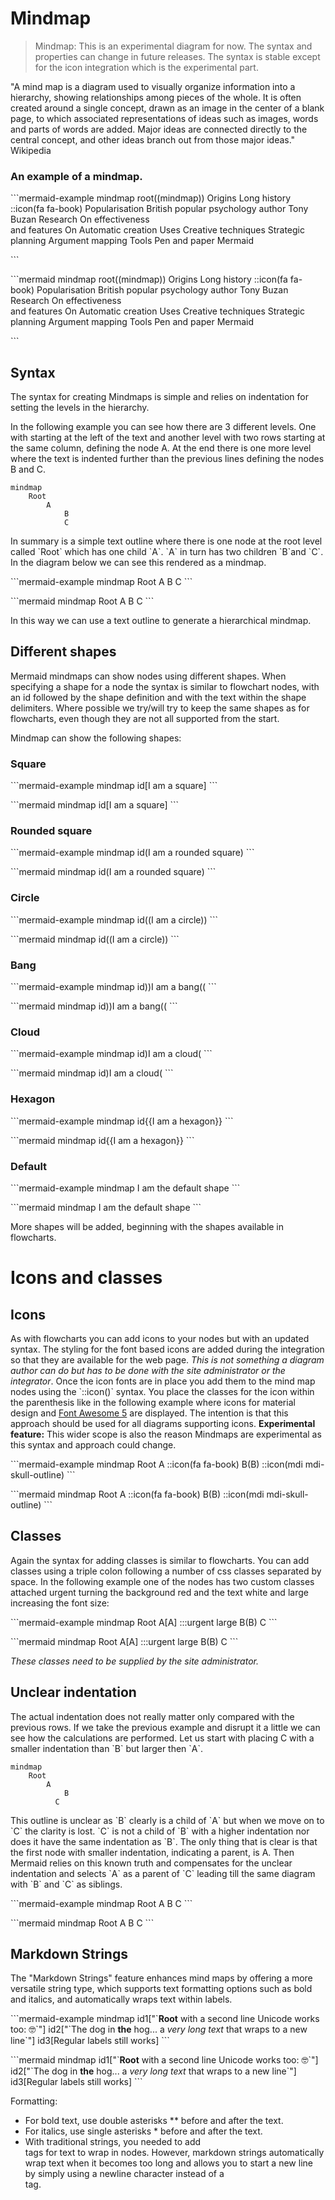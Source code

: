 # Mindmap

> Mindmap: This is an experimental diagram for now. The syntax and properties can change in future releases. The syntax is stable except for the icon integration which is the experimental part.

"A mind map is a diagram used to visually organize information into a hierarchy, showing relationships among pieces of the whole. It is often created around a single concept, drawn as an image in the center of a blank page, to which associated representations of ideas such as images, words and parts of words are added. Major ideas are connected directly to the central concept, and other ideas branch out from those major ideas." Wikipedia

### An example of a mindmap.

\`\`\`mermaid-example
mindmap
root((mindmap))
Origins
Long history
::icon(fa fa-book)
Popularisation
British popular psychology author Tony Buzan
Research
On effectiveness<br/>and features
On Automatic creation
Uses
Creative techniques
Strategic planning
Argument mapping
Tools
Pen and paper
Mermaid

\`\`\`

\`\`\`mermaid
mindmap
root((mindmap))
Origins
Long history
::icon(fa fa-book)
Popularisation
British popular psychology author Tony Buzan
Research
On effectiveness<br/>and features
On Automatic creation
Uses
Creative techniques
Strategic planning
Argument mapping
Tools
Pen and paper
Mermaid

\`\`\`

## Syntax

The syntax for creating Mindmaps is simple and relies on indentation for setting the levels in the hierarchy.

In the following example you can see how there are 3 different levels. One with starting at the left of the text and another level with two rows starting at the same column, defining the node A. At the end there is one more level where the text is indented further than the previous lines defining the nodes B and C.

    mindmap
        Root
            A
                B
                C

In summary is a simple text outline where there is one node at the root level called \`Root\` which has one child \`A\`. \`A\` in turn has two children \`B\`and \`C\`. In the diagram below we can see this rendered as a mindmap.

\`\`\`mermaid-example
mindmap
Root
A
B
C
\`\`\`

\`\`\`mermaid
mindmap
Root
A
B
C
\`\`\`

In this way we can use a text outline to generate a hierarchical mindmap.

## Different shapes

Mermaid mindmaps can show nodes using different shapes. When specifying a shape for a node the syntax is similar to flowchart nodes, with an id followed by the shape definition and with the text within the shape delimiters. Where possible we try/will try to keep the same shapes as for flowcharts, even though they are not all supported from the start.

Mindmap can show the following shapes:

### Square

\`\`\`mermaid-example
mindmap
id[I am a square]
\`\`\`

\`\`\`mermaid
mindmap
id[I am a square]
\`\`\`

### Rounded square

\`\`\`mermaid-example
mindmap
id(I am a rounded square)
\`\`\`

\`\`\`mermaid
mindmap
id(I am a rounded square)
\`\`\`

### Circle

\`\`\`mermaid-example
mindmap
id((I am a circle))
\`\`\`

\`\`\`mermaid
mindmap
id((I am a circle))
\`\`\`

### Bang

\`\`\`mermaid-example
mindmap
id))I am a bang((
\`\`\`

\`\`\`mermaid
mindmap
id))I am a bang((
\`\`\`

### Cloud

\`\`\`mermaid-example
mindmap
id)I am a cloud(
\`\`\`

\`\`\`mermaid
mindmap
id)I am a cloud(
\`\`\`

### Hexagon

\`\`\`mermaid-example
mindmap
id{{I am a hexagon}}
\`\`\`

\`\`\`mermaid
mindmap
id{{I am a hexagon}}
\`\`\`

### Default

\`\`\`mermaid-example
mindmap
I am the default shape
\`\`\`

\`\`\`mermaid
mindmap
I am the default shape
\`\`\`

More shapes will be added, beginning with the shapes available in flowcharts.

# Icons and classes

## Icons

As with flowcharts you can add icons to your nodes but with an updated syntax. The styling for the font based icons are added during the integration so that they are available for the web page. _This is not something a diagram author can do but has to be done with the site administrator or the integrator_. Once the icon fonts are in place you add them to the mind map nodes using the \`::icon()\` syntax. You place the classes for the icon within the parenthesis like in the following example where icons for material design and [Font Awesome 5](https://fontawesome.com/v5/search?o=r&m=free) are displayed. The intention is that this approach should be used for all diagrams supporting icons. **Experimental feature:** This wider scope is also the reason Mindmaps are experimental as this syntax and approach could change.

\`\`\`mermaid-example
mindmap
Root
A
::icon(fa fa-book)
B(B)
::icon(mdi mdi-skull-outline)
\`\`\`

\`\`\`mermaid
mindmap
Root
A
::icon(fa fa-book)
B(B)
::icon(mdi mdi-skull-outline)
\`\`\`

## Classes

Again the syntax for adding classes is similar to flowcharts. You can add classes using a triple colon following a number of css classes separated by space. In the following example one of the nodes has two custom classes attached urgent turning the background red and the text white and large increasing the font size:

\`\`\`mermaid-example
mindmap
Root
A[A]
:::urgent large
B(B)
C
\`\`\`

\`\`\`mermaid
mindmap
Root
A[A]
:::urgent large
B(B)
C
\`\`\`

_These classes need to be supplied by the site administrator._

## Unclear indentation

The actual indentation does not really matter only compared with the previous rows. If we take the previous example and disrupt it a little we can see how the calculations are performed. Let us start with placing C with a smaller indentation than \`B\` but larger then \`A\`.

    mindmap
        Root
            A
                B
              C

This outline is unclear as \`B\` clearly is a child of \`A\` but when we move on to \`C\` the clarity is lost. \`C\` is not a child of \`B\` with a higher indentation nor does it have the same indentation as \`B\`. The only thing that is clear is that the first node with smaller indentation, indicating a parent, is A. Then Mermaid relies on this known truth and compensates for the unclear indentation and selects \`A\` as a parent of \`C\` leading till the same diagram with \`B\` and \`C\` as siblings.

\`\`\`mermaid-example
mindmap
Root
A
B
C
\`\`\`

\`\`\`mermaid
mindmap
Root
A
B
C
\`\`\`

## Markdown Strings

The "Markdown Strings" feature enhances mind maps by offering a more versatile string type, which supports text formatting options such as bold and italics, and automatically wraps text within labels.

\`\`\`mermaid-example
mindmap
id1["\`**Root** with
a second line
Unicode works too: 🤓\`"]
id2["\`The dog in **the** hog... a *very long text* that wraps to a new line\`"]
id3[Regular labels still works]
\`\`\`

\`\`\`mermaid
mindmap
id1["\`**Root** with
a second line
Unicode works too: 🤓\`"]
id2["\`The dog in **the** hog... a *very long text* that wraps to a new line\`"]
id3[Regular labels still works]
\`\`\`

Formatting:

- For bold text, use double asterisks \*\* before and after the text.
- For italics, use single asterisks \* before and after the text.
- With traditional strings, you needed to add <br> tags for text to wrap in nodes. However, markdown strings automatically wrap text when it becomes too long and allows you to start a new line by simply using a newline character instead of a <br> tag.
